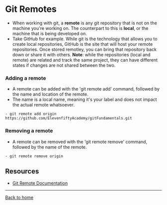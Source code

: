 # Git Remotes
- When working with git, a **remote** is any git repository that is not on the machine you're working on. The counterpart to this is **local**, or the machine that is being developed on.
- Take GitHub for example. While git is the technology that allows you to create local repositories, GitHub is the site that will host your remote repositories. Once stored remotley, you can bring that repository back down or share it with others.
**Note**: while the repositories (local and remote) are related and track the same project, they can have different states if changes are not shared between the two.
### Adding a remote
- A remote can be added with the 'git remote add' command, followed by the name and location of the remote.
- The name is a local name, meaning it's your label and does not impact the actual remote whatsoever.
```
- git remote add origin https://github.com/ElevenfiftyAcademy/gitFundamentals.git
```
### Removing a remote
- A remote can be removed with the 'git remote remove' command, followed by the name of the remote.
```
- git remote remove origin
```
## Resources
- [Git Remote Documentation](https://git-scm.com/docs/git-remote)
---
[Back to home](../README.md)
